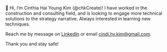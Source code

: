 👋 Hi, I’m Cinthia Hai Young Kim (@chkCreate)! I have worked in the construction and consulting field, and is looking to engage more technical solutions to the strategy narrative. Always interested in learning new techniques. 

Reach me by message on [LinkedIn](linkedin.com/in/cinthiahykim) or email cindi.hy.kim@gmail.com.

Thank you and stay safe!
<!---
chkCreate/chkCreate is a ✨ special ✨ repository because its `README.md` (this file) appears on your GitHub profile.
You can click the Preview link to take a look at your changes.
--->
